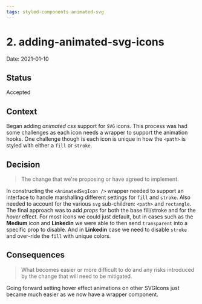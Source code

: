 ```yaml
---
tags: styled-components animated-svg 
---
```


# 2. adding-animated-svg-icons

Date: 2021-01-10

## Status

Accepted

## Context

Began adding _animated css_ support for `SVG` icons.  This process was had some challenges as each icon needs a wrapper to support the animation hooks.  One challenge though is each icon is unique in how the `<path>` is styled with either a `fill` or `stroke`.  

## Decision

> The change that we're proposing or have agreed to implement.

In constructing the `<AnimatedSvgIcon />` wrapper needed to support an interface to handle marshalling different settings for `fill` and `stroke`.  Also needed to account for the various `svg` sub-children: `<path>` and `rectangle`.  The final approach was to add _props_ for both the base fill/stroke and for the _hover_ effect.  For most icons we could just default, but in cases such as the __Medium__ icon and __Linkedin__ we were able to then send `transparent` into a specific prop to disable.  And in __Linkedin__ case we need to disable `stroke` and over-ride the `fill` with unique colors.

## Consequences

> What becomes easier or more difficult to do and any risks introduced by the change that will need to be mitigated.

Going forward setting hover effect animations on other SVGIcons just became much easier as we now have a wrapper component.
